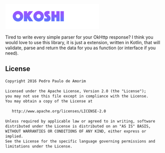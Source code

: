 ![Logo Okoshi][1]

Tired to write every simple parser for your OkHttp response? I think you would love to use
this library, it is just a extension, written in Kotlin, that will validate, parse and return
the data for you as function (or interface if you need).

License
-------

    Copyright 2016 Pedro Paulo de Amorim

    Licensed under the Apache License, Version 2.0 (the "License");
    you may not use this file except in compliance with the License.
    You may obtain a copy of the License at

       http://www.apache.org/licenses/LICENSE-2.0

    Unless required by applicable law or agreed to in writing, software
    distributed under the License is distributed on an "AS IS" BASIS,
    WITHOUT WARRANTIES OR CONDITIONS OF ANY KIND, either express or implied.
    See the License for the specific language governing permissions and
    limitations under the License.


[1]: ./art/logo.png